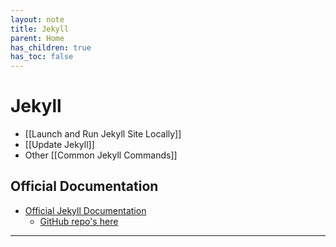 ```yaml
---
layout: note
title: Jekyll
parent: Home
has_children: true
has_toc: false
---
```


# Jekyll

- [[Launch and Run Jekyll Site Locally]]
- [[Update Jekyll]]
- Other [[Common Jekyll Commands]]

## Official Documentation

- [Official Jekyll Documentation](https://jekyllrb.com/docs/)
  - [GitHub repo's here](https://github.com/jekyll)

---
